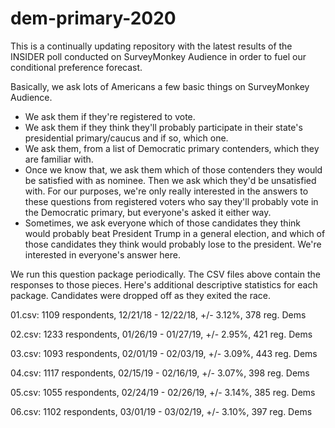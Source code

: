 # dem-primary-2020

This is a continually updating repository with the latest results of the INSIDER poll conducted on SurveyMonkey Audience in order to fuel our conditional preference forecast.

Basically, we ask lots of Americans a few basic things on SurveyMonkey Audience. 

- We ask them if they're registered to vote.
- We ask them if they think they'll probably participate in their state's presidential primary/caucus and if so, which one. 
- We ask them, from a list of Democratic primary contenders, which they are familiar with.
- Once we know that, we ask them which of those contenders they would be satisfied with as nominee. Then we ask which they'd be unsatisfied with. For our purposes, we're only really interested in the answers to these questions from registered voters who say they'll probably vote in the Democratic primary, but everyone's asked it either way. 
- Sometimes, we ask everyone which of those candidates they think would probably beat President Trump in a general election, and which of those candidates they think would probably lose to the president. We're interested in everyone's answer here.

We run this question package periodically. The CSV files above contain the responses to those pieces. Here's additional descriptive statistics for each package. Candidates were dropped off as they exited the race.

01.csv: 1109 respondents, 12/21/18 - 12/22/18, +/- 3.12%, 378 reg. Dems

02.csv: 1233 respondents, 01/26/19 - 01/27/19, +/- 2.95%, 421 reg. Dems

03.csv: 1093 respondents, 02/01/19 - 02/03/19, +/- 3.09%, 443 reg. Dems

04.csv: 1117 respondents, 02/15/19 - 02/16/19, +/- 3.07%, 398 reg. Dems

05.csv: 1055 respondents, 02/24/19 - 02/26/19, +/- 3.14%, 385 reg. Dems

06.csv: 1102 respondents, 03/01/19 - 03/02/19, +/- 3.10%, 397 reg. Dems
